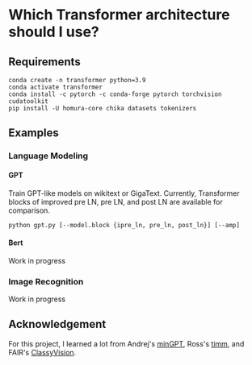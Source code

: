 # Which Transformer architecture should I use?

## Requirements

```commandline
conda create -n transformer python=3.9
conda activate transformer
conda install -c pytorch -c conda-forge pytorch torchvision cudatoolkit
pip install -U homura-core chika datasets tokenizers
```

## Examples

### Language Modeling

#### GPT

Train GPT-like models on wikitext or GigaText. Currently, Transformer blocks of improved pre LN, pre LN, and post LN are
available for comparison.

```commandline
python gpt.py [--model.block {ipre_ln, pre_ln, post_ln}] [--amp]
```

#### Bert

Work in progress

### Image Recognition

Work in progress

## Acknowledgement

For this project, I learned a lot from Andrej's [minGPT](https://github.com/karpathy/mingpt),
Ross's [timm](https://github.com/rwightman/pytorch-image-models), and
FAIR's [ClassyVision](https://github.com/facebookresearch/ClassyVision).
